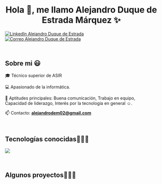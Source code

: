 <h1 align="center">Hola 👋, me llamo Alejandro Duque de Estrada Márquez ✨ </h1> 

<p align="left">
  <a href="https://www.linkedin.com/in/alejandro-duque-de-estrada-m%C3%A1rquez-6a3a4a336/" target="_blank"><img align="center" src="https://img.shields.io/badge/LinkedIn-0077B5?style=for-the-badge&logo=linkedin&logoColor=white" alt="LinkedIn Alejandro Duque de Estrada" /></a>
  <a href="mailto:alejandrodem02@gmail.com" target="_blank"><img align="center" src="https://img.shields.io/badge/Gmail-D14836?style=for-the-badge&logo=gmail&logoColor=white" alt="Correo Alejandro Duque de Estrada" /></a>
</p>

<br>
<h2>Sobre mi 😃</h2>
<!--Intro start-->

<p align="left">
🎓 Técnico superior de ASIR

💻 Apasionado de la informática.

📝 Aptitudes principales: Buena comunicación, Trabajo en equipo, Capacidad de liderazgo, Interés por la tecnología en general ☺️.

📫 Contacto: **alejandrodem02@gmail.com**
<!--Intro end-->
  </p>
<br>

<h2 >Tecnologías conocidas👨🏻‍💻</h2>
<!--tech stack icons-->
<p align="left">
  <a href="https://skillicons.dev">
    <img src="https://skillicons.dev/icons?i=androidstudio,c,cs,cpp,java,php,dart,flutter,py,dotnet,css,html,js,nodejs,mysql,sqlite,firebase,gtk,git,github,docker,materialui,postman,eclipse,vscode,bash,linux,ai,ps&perline=12" />
  </a>
</p>
<br>
<!-------------------------->
<div id="proyectos">
<h2 >Algunos proyectos👨🏻‍💻</h2>
